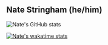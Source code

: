 ## Nate Stringham (he/him)

<p>
  <picture>
    <source media="(prefers-color-scheme: light)" srcset="https://github-readme-stats.vercel.app/api?username=nstringham&show_icons=true&theme=default">
    <img alt="Nate's GitHub stats" src="https://github-readme-stats.vercel.app/api?username=nstringham&show_icons=true&theme=github_dark">
  </picture>
</p>

<p><a href="https://wakatime.com/@nstringham">
  <picture>
    <source media="(prefers-color-scheme: light)" srcset="https://github-readme-stats.vercel.app/api/wakatime?username=nstringham&show_icons=true&theme=default">
    <img alt="Nate's wakatime stats" src="https://github-readme-stats.vercel.app/api/wakatime?username=nstringham&show_icons=true&theme=github_dark">
  </picture>
</a></p>

<!--
**nstringham/nstringham** is a ✨ _special_ ✨ repository because its `README.md` (this file) appears on your GitHub profile.

Here are some ideas to get you started:

- 🔭 I’m currently working on ...
- 🌱 I’m currently learning ...
- 👯 I’m looking to collaborate on ...
- 🤔 I’m looking for help with ...
- 💬 Ask me about ...
- 📫 How to reach me: ...
- 😄 Pronouns: ...
- ⚡ Fun fact: ...
-->
